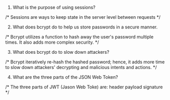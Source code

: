 1. What is the purpose of using sessions?

/*
Sessions are ways to keep state in the server level between requests
*/

2. What does bcrypt do to help us store passwords in a secure manner.

/*
Bcrypt utilizes a function to hash away the user's password multiple times. It also adds more complex security.
*/

3. What does bcrypt do to slow down attackers?

/*
Bcrypt iteratively re-hash the hashed password; hence, it adds more time to slow down attackers' decrypting and malicious intents and actions.
*/

4. What are the three parts of the JSON Web Token?

/* The three parts of JWT (Jason Web Toke) are:
header
payload
signature
*/